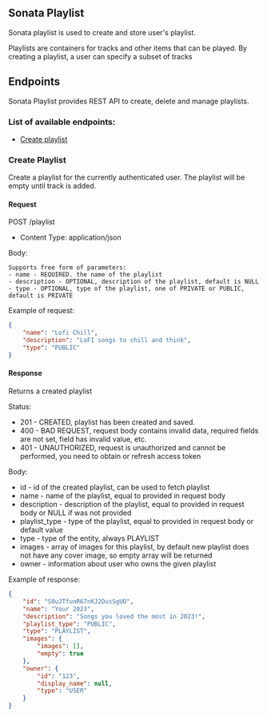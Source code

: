 ## Sonata Playlist

Sonata playlist is used to create and store user's playlist.

Playlists are containers for tracks and other items that can be played. By creating a playlist, 
a user can specify a subset of tracks

## Endpoints

Sonata Playlist provides REST API to create, delete and manage playlists. 


### List of available endpoints:
- [Create playlist](#create-playlist)


### Create Playlist

Create a playlist for the currently authenticated user. The playlist will be empty until track is added.

#### Request
POST /playlist
- Content Type: application/json

Body:
```
Supports free form of parameters:
- name - REQUIRED. the name of the playlist
- description - OPTIONAL, description of the playlist, default is NULL
- type - OPTIONAL, type of the playlist, one of PRIVATE or PUBLIC, default is PRIVATE 
```


Example of request:
```json
{
    "name": "Lofi Chill",
    "description": "LoFI songs to chill and think",
    "type": "PUBLIC"
}
```

#### Response
Returns a created playlist 

Status:
- 201 - CREATED, playlist has been created and saved.
- 400 - BAD REQUEST, request body contains invalid data, required fields are not set, field has invalid value, etc.
- 401 - UNAUTHORIZED, request is unauthorized and cannot be performed, you need to obtain or refresh access token


Body:
- id - id of the created playlist, can be used to fetch playlist
- name - name of the playlist, equal to provided in request body
- description - description of the playlist, equal to provided in request body or NULL if was not provided
- playlist_type - type of the playlist, equal to provided in request body or default value
- type - type of the entity, always PLAYLIST
- images - array of images for this playlist, by default new playlist does not have any cover image, so empty array will be returned
- owner - information about user who owns the given playlist

Example of response:
```json
{
    "id": "S0uJTfunR67nKJ2DusSgUO",
    "name": "Your 2023",
    "description": "Songs you loved the most in 2023!",
    "playlist_type": "PUBLIC",
    "type": "PLAYLIST",
    "images": {
        "images": [],
        "empty": true
    },
    "owner": {
        "id": "123",
        "display_name": null,
        "type": "USER"
    }
}
```
